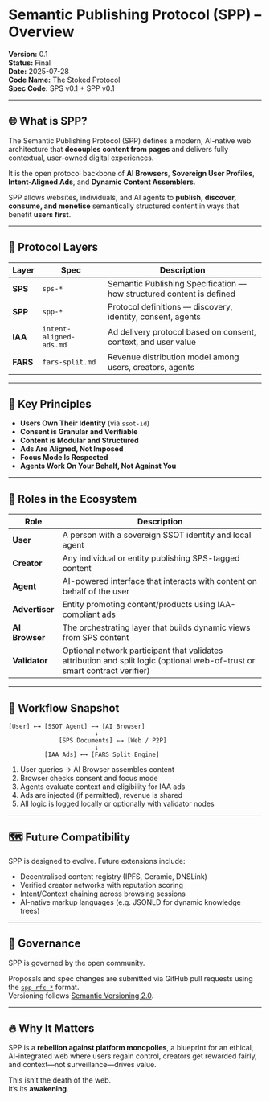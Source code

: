 # Semantic Publishing Protocol (SPP) – Overview
**Version:** 0.1  
**Status:** Final  
**Date:** 2025-07-28  
**Code Name:** The Stoked Protocol  
**Spec Code:** SPS v0.1 + SPP v0.1

---

## 🌐 What is SPP?

The Semantic Publishing Protocol (SPP) defines a modern, AI-native web architecture that **decouples content from pages** and delivers fully contextual, user-owned digital experiences.

It is the open protocol backbone of **AI Browsers**, **Sovereign User Profiles**, **Intent-Aligned Ads**, and **Dynamic Content Assemblers**.

SPP allows websites, individuals, and AI agents to **publish, discover, consume, and monetise** semantically structured content in ways that benefit **users first**.

---

## 🧱 Protocol Layers

| Layer | Spec | Description |
|-------|------|-------------|
| **SPS** | `sps-*` | Semantic Publishing Specification — how structured content is defined |
| **SPP** | `spp-*` | Protocol definitions — discovery, identity, consent, agents |
| **IAA** | `intent-aligned-ads.md` | Ad delivery protocol based on consent, context, and user value |
| **FARS** | `fars-split.md` | Revenue distribution model among users, creators, agents |

---

## 🔁 Key Principles

- **Users Own Their Identity** (via `ssot-id`)
- **Consent is Granular and Verifiable**
- **Content is Modular and Structured**
- **Ads Are Aligned, Not Imposed**
- **Focus Mode Is Respected**
- **Agents Work On Your Behalf, Not Against You**

---

## 🔑 Roles in the Ecosystem

| Role        | Description |
|-------------|-------------|
| **User** | A person with a sovereign SSOT identity and local agent |
| **Creator** | Any individual or entity publishing SPS-tagged content |
| **Agent** | AI-powered interface that interacts with content on behalf of the user |
| **Advertiser** | Entity promoting content/products using IAA-compliant ads |
| **AI Browser** | The orchestrating layer that builds dynamic views from SPS content |
| **Validator** | Optional network participant that validates attribution and split logic (optional web-of-trust or smart contract verifier) |

---

## 🧭 Workflow Snapshot

```
[User] ←→ [SSOT Agent] ←→ [AI Browser]
                        ↓
              [SPS Documents] ←→ [Web / P2P]
                        ↓
          [IAA Ads] ←→ [FARS Split Engine]
```

1. User queries → AI Browser assembles content
2. Browser checks consent and focus mode
3. Agents evaluate context and eligibility for IAA ads
4. Ads are injected (if permitted), revenue is shared
5. All logic is logged locally or optionally with validator nodes

---

## 🗺 Future Compatibility

SPP is designed to evolve. Future extensions include:

- Decentralised content registry (IPFS, Ceramic, DNSLink)
- Verified creator networks with reputation scoring
- Intent/Context chaining across browsing sessions
- AI-native markup languages (e.g. JSONLD for dynamic knowledge trees)

---

## 🤝 Governance

SPP is governed by the open community.

Proposals and spec changes are submitted via GitHub pull requests using the [`spp-rfc-*`](../../rfcs/) format.  
Versioning follows [Semantic Versioning 2.0](https://semver.org/).

---

## 🔥 Why It Matters

SPP is a **rebellion against platform monopolies**, a blueprint for an ethical, AI-integrated web where users regain control, creators get rewarded fairly, and context—not surveillance—drives value.

This isn’t the death of the web.  
It’s its **awakening**.


